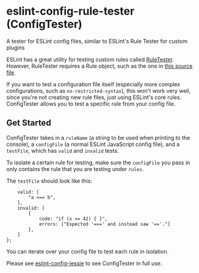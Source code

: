 # eslint-config-rule-tester (ConfigTester)
A tester for ESLint config files, similar to ESLint's Rule Tester for custom plugins

ESLint has a great utility for testing custom rules called [RuleTester](https://eslint.org/docs/developer-guide/nodejs-api#ruletester). However, RuleTester requires a Rule object, such as the one in [this source file](https://eslint.org/docs/developer-guide/working-with-rules).

If you want to test a configuration file itself (especially more complex configurations, such as `no-restricted-syntax`), this won't work very well, since you're not creating new rule files, just using ESLint's core rules. ConfigTester allows you to test a specific rule from your config file.


## Get Started

ConfigTester takes in a `ruleName` (a string to be used when printing to the console), a `configFile` (a normal ESLint JavaScript config file), and a `testFile`, which has `valid` and `invalid` tests.

To isolate a certain rule for testing, make sure the `configFile` you pass in only contains the rule that you are testing under `rules`.

The `testFile` should look like this:

```module.exports = {
	valid: [
		"a === b",
	],
	invalid: [
		{
			code: "if (x == 42) { }",
			errors: ["Expected '===' and instead saw '=='."]
		},
	]
};
```

You can iterate over your config file to test each rule in isolation. 

Please see [eslint-config-jessie](https://github.com/Agoric/eslint-config-jessie) to see ConfigTester in full use. 
